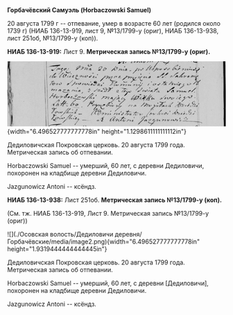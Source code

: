 **Горбачёвский Самуэль (Horbaczowski Samuel)**

20 августа 1799 г -- отпевание, умер в возрасте 60 лет (родился около
1739 г) (НИАБ 136-13-919, лист 9, №13/1799-у (ориг), НИАБ 136-13-938,
лист 251об, №13/1799-у (коп)).

**НИАБ 136-13-919:** Лист 9. **Метрическая запись №13/1799-у (ориг).**

![](./media/6d0b686af051c45f331f545d4d36987776a75de0.png){width="6.496527777777778in"
height="1.1298611111111112in"}

Дедиловичская Покровская церковь. 20 августа 1799 года. Метрическая
запись об отпевании.

Horbaczowski Samuel -- умерший, 60 лет, с деревни Дедиловичи, похоронен
на кладбище деревни Дедиловичи.

Jazgunowicz Antoni -- ксёндз.

**НИАБ 136-13-938:** Лист 251об. **Метрическая запись №13/1799-у
(коп).**

(См. тж. НИАБ 136-13-919, Лист 9. Метрическая запись №13/1799-у (ориг))

![](./Осовская волость/Дедиловичи деревня/Горбачёвские/media/image2.png){width="6.496527777777778in"
height="1.9319444444444445in"}

Дедиловичская Покровская церковь. 20 августа 1799 года. Метрическая
запись об отпевании.

Horbaczоwski Samuel -- умерший, 60 лет, с деревни \[Дедиловичи\],
похоронен на кладбище деревни Дедиловичи.

Jazgunowicz Antoni -- ксёндз.
